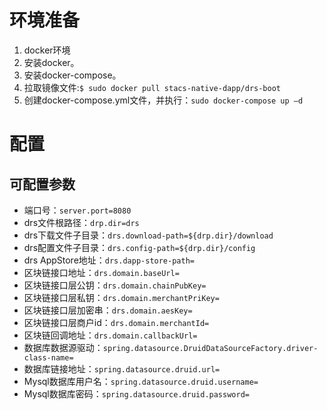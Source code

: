 # 环境准备
1. docker环境
2. 安装docker。
3. 安装docker-compose。
4. 拉取镜像文件:`$ sudo docker pull stacs-native-dapp/drs-boot`
5. 创建docker-compose.yml文件，并执行：`sudo docker-compose up –d`


# 配置

## 可配置参数
+ 端口号：`server.port=8080`
+ drs文件根路径：`drp.dir=drs`
+ drs下载文件子目录：`drs.download-path=${drp.dir}/download`
+ drs配置文件子目录：`drs.config-path=${drp.dir}/config`
+ drs AppStore地址：`drs.dapp-store-path=`
+ 区块链接口地址：`drs.domain.baseUrl=`
+ 区块链接口层公钥：`drs.domain.chainPubKey=`
+ 区块链接口层私钥：`drs.domain.merchantPriKey=`
+ 区块链接口层加密串：`drs.domain.aesKey=`
+ 区块链接口层商户id：`drs.domain.merchantId=`
+ 区块链回调地址：`drs.domain.callbackUrl=`
+ 数据库数据源驱动：`spring.datasource.DruidDataSourceFactory.driver-class-name=`
+ 数据库链接地址：`spring.datasource.druid.url=`
+ Mysql数据库用户名：`spring.datasource.druid.username=`
+ Mysql数据库密码：`spring.datasource.druid.password=`



   